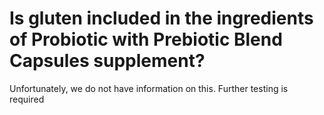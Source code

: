 # Is gluten included in the ingredients of Probiotic with Prebiotic Blend Capsules supplement?

Unfortunately, we do not have information on this. Further testing is required